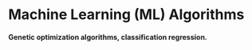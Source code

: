 # Machine Learning (ML) Algorithms
#### Genetic optimization algorithms, classification regression.
